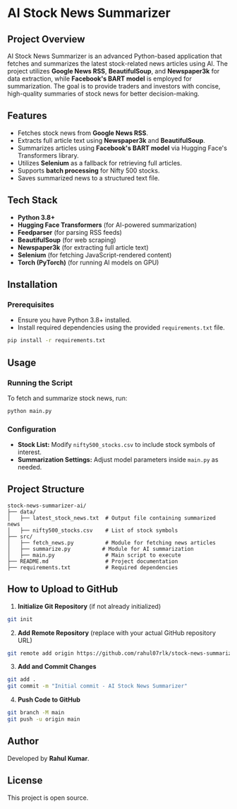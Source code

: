 # AI Stock News Summarizer

## Project Overview
AI Stock News Summarizer is an advanced Python-based application that fetches and summarizes the latest stock-related news articles using AI. The project utilizes **Google News RSS**, **BeautifulSoup**, and **Newspaper3k** for data extraction, while **Facebook's BART model** is employed for summarization. The goal is to provide traders and investors with concise, high-quality summaries of stock news for better decision-making.

## Features
- Fetches stock news from **Google News RSS**.
- Extracts full article text using **Newspaper3k** and **BeautifulSoup**.
- Summarizes articles using **Facebook's BART model** via Hugging Face's Transformers library.
- Utilizes **Selenium** as a fallback for retrieving full articles.
- Supports **batch processing** for Nifty 500 stocks.
- Saves summarized news to a structured text file.

## Tech Stack
- **Python 3.8+**
- **Hugging Face Transformers** (for AI-powered summarization)
- **Feedparser** (for parsing RSS feeds)
- **BeautifulSoup** (for web scraping)
- **Newspaper3k** (for extracting full article text)
- **Selenium** (for fetching JavaScript-rendered content)
- **Torch (PyTorch)** (for running AI models on GPU)

## Installation
### Prerequisites
- Ensure you have Python 3.8+ installed.
- Install required dependencies using the provided `requirements.txt` file.

```sh
pip install -r requirements.txt
```

## Usage
### Running the Script
To fetch and summarize stock news, run:

```sh
python main.py
```

### Configuration
- **Stock List:** Modify `nifty500_stocks.csv` to include stock symbols of interest.
- **Summarization Settings:** Adjust model parameters inside `main.py` as needed.

## Project Structure
```
stock-news-summarizer-ai/
├── data/
│   ├── latest_stock_news.txt  # Output file containing summarized news
│   ├── nifty500_stocks.csv    # List of stock symbols
├── src/
│   ├── fetch_news.py          # Module for fetching news articles
│   ├── summarize.py          # Module for AI summarization
│   ├── main.py                # Main script to execute
├── README.md                  # Project documentation
├── requirements.txt           # Required dependencies
```

## How to Upload to GitHub
1. **Initialize Git Repository** (if not already initialized)
```sh
git init
```

2. **Add Remote Repository** (replace with your actual GitHub repository URL)
```sh
git remote add origin https://github.com/rahul07rlk/stock-news-summarizer-ai.git
```

3. **Add and Commit Changes**
```sh
git add .
git commit -m "Initial commit - AI Stock News Summarizer"
```

4. **Push Code to GitHub**
```sh
git branch -M main
git push -u origin main
```

## Author
Developed by **Rahul Kumar**.

## License
This project is open source.

